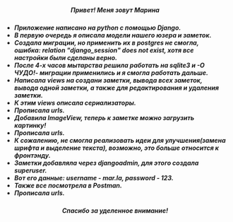 <!DOCTYPE html>
<html>
 <head>
  <meta charset="utf-8">
<h5 align="center">Привет! Меня зовут Марина<h5> 
 </head>
 <body>
<p class="dline"><ul>
            <li>Приложение напиcано на python с помощью Django.</li>
            <li>В первую очередь я описала модели нашего юзера и заметок.</li>
            <li>Создала миграции, но применить их в postgres не смогла, ошибка: relation "django_session" does not exist, хотя все настройки были сделаны верно. </li>
            <li>После 4-х часов мытарства решила работать на sqlite3 и -О ЧУДО!- миграции применились и я смогла работать дальше. </li>
            <li>Написала views на создани заметки, вывода всех заметок, вывода одной заметки, а также для редактирования и удаления заметки.</li>
            <li>К этим views описала сериализаторы.</li>
            <li>Прописала urls.</li>
            <li>Добавила ImageView, теперь к заметке можно загрузить картинку!</li>
            <li>Прописала urls.</li>
            <li>К сожалению, не смогла реализовать идеи для улучшения(замена шрифта и выделение текста), возможно, это больше относится к фронтэнду.</li>
            <li>Заметки добавляла через djangoadmin, для этого создала superuser.</li>
            <li>Вот его данные: username - mar.la, password - 123.</li>
            <li>Также все посмотрела в Postman.</li>
            <li>Прописала urls.</li>
        </ul></p>
 <h5 align="center">Спасибо за уделенное внимание!<h5>  
 </body>
</html>




